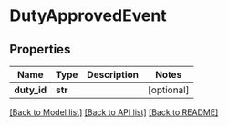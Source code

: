# DutyApprovedEvent

## Properties
Name | Type | Description | Notes
------------ | ------------- | ------------- | -------------
**duty_id** | **str** |  | [optional] 

[[Back to Model list]](../README.md#documentation-for-models) [[Back to API list]](../README.md#documentation-for-api-endpoints) [[Back to README]](../README.md)


